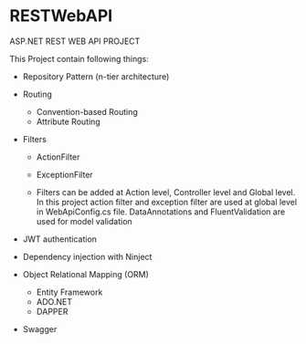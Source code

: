 # RESTWebAPI
ASP.NET REST WEB API PROJECT

This Project contain following things:
  - Repository Pattern (n-tier architecture)
  
  - Routing
    - Convention-based Routing
    - Attribute Routing

  - Filters
    - ActionFilter
    - ExceptionFilter
    
    - Filters can be added at Action level, Controller level and Global level. 
      In this project action filter and exception filter are used at global level in WebApiConfig.cs file.
      DataAnnotations and FluentValidation are used for model validation

  - JWT authentication
  
  - Dependency injection with Ninject 
  
  - Object Relational Mapping (ORM)
    - Entity Framework 
    - ADO.NET
    - DAPPER 

  - Swagger

